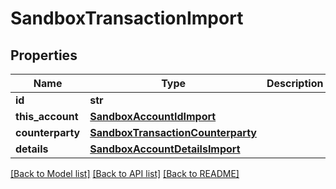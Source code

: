 # SandboxTransactionImport

## Properties
Name | Type | Description | Notes
------------ | ------------- | ------------- | -------------
**id** | **str** |  | 
**this_account** | [**SandboxAccountIdImport**](SandboxAccountIdImport.md) |  | 
**counterparty** | [**SandboxTransactionCounterparty**](SandboxTransactionCounterparty.md) |  | [optional] 
**details** | [**SandboxAccountDetailsImport**](SandboxAccountDetailsImport.md) |  | 

[[Back to Model list]](../README.md#documentation-for-models) [[Back to API list]](../README.md#documentation-for-api-endpoints) [[Back to README]](../README.md)


